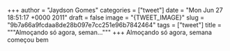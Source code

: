 
+++
author = "Jaydson Gomes"
categories = ["tweet"]
date = "Mon Jun 27 18:51:17 +0000 2011"
draft = false
image = "{TWEET_IMAGE}"
slug = "9b7a66a9fcdaa8de28b097e7cc251e96b7842464"
tags = ["tweet"]
title = """Almoçando só agora, seman..."""
+++
Almoçando só agora, semana começou bem
